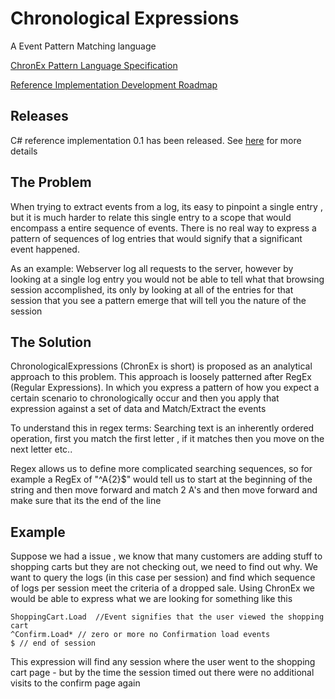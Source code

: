 # Chronological Expressions
A Event Pattern Matching language

[ChronEx Pattern Language Specification](https://github.com/mbadler/ChronologicalExpressions/wiki/ChronEx-Pattern-Specification)

[Reference Implementation Development Roadmap](https://github.com/mbadler/ChronologicalExpressions/wiki/Development-Road-Map)

## Releases

C# reference implementation 0.1 has been released. See [here](https://github.com/mbadler/ChronologicalExpressions/wiki/Development-Road-Map) for more details 

## The Problem
When trying to extract events from a log, its easy to pinpoint a single entry , but it is much harder to relate this single entry to a scope that would encompass a entire sequence of events. There is no real way to express a pattern of sequences of log entries that would signify that a significant event happened. 

As an example: Webserver log all requests to the server, however by looking at a single log entry you would not be able to tell what that browsing session accomplished, its only by looking at all of the entries for that session that you see a pattern emerge that will tell you the nature of the session

## The Solution
ChronologicalExpressions (ChronEx is short) is proposed as an analytical approach to this problem. This approach is loosely patterned after RegEx (Regular Expressions). In which you express a pattern of how you expect a certain scenario to chronologically occur and then you apply that expression against a set of data and Match/Extract the events

To understand this in regex terms: Searching text is an inherently ordered operation, first you match the first letter , if it matches then you move on the next letter etc..

Regex allows us to define more complicated searching sequences, so for example a RegEx of "^A{2}$" would tell us to start at the beginning of the string and then move forward and match 2 A's and then move forward and make sure that its the end of the line

## Example
Suppose we had a issue , we know that many customers are adding stuff to shopping carts but they are not checking out, we need to find out why. We want to query the logs (in this case per session) and find which sequence of logs per session meet the criteria of a dropped sale. Using ChronEx we would be able to express what we are looking for something like this

~~~
ShoppingCart.Load  //Event signifies that the user viewed the shopping cart
^Confirm.Load* // zero or more no Confirmation load events
$ // end of session
~~~

This expression will find any session where the user went to the shopping cart page - but by the time the session timed out there were no additional visits to the confirm page again


